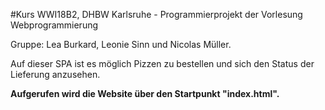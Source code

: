 #Kurs WWI18B2, DHBW Karlsruhe - Programmierprojekt der Vorlesung Webprogrammierung

Gruppe: Lea Burkard, Leonie Sinn und Nicolas Müller.

Auf dieser SPA ist es möglich Pizzen zu bestellen und sich den Status der Lieferung anzusehen.

__Aufgerufen wird die Website über den Startpunkt "index.html".__
